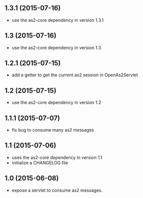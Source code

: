 ## 1.3.1 (2015-07-16)
 - use the as2-core dependency in version 1.3.1

## 1.3 (2015-07-16)
 - use the as2-core dependency in version 1.3

## 1.2.1 (2015-07-15)
 - add a getter to get the current as2 session in OpenAs2Servlet

## 1.2 (2015-07-15)
 - use the as2-core dependency in version 1.2

## 1.1.1 (2015-07-07)
 - fix bug to consume many as2 messages

## 1.1 (2015-07-06)
 - uses the as2-core dependency in version 1.1
 - initialize a CHANGELOG file
 
## 1.0 (2015-06-08)
 - expose a servlet to consume as2 messages.



